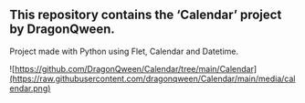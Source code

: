 ## This repository contains the ‘Calendar’ project by DragonQween.
Project made with Python using Flet, Calendar and Datetime.

![https://github.com/DragonQween/Calendar/tree/main/Calendar](https://raw.githubusercontent.com/dragonqween/Calendar/main/media/calendar.png)
